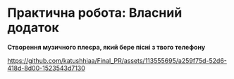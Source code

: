 # Практична робота: Власний додаток

**Створення музичного плеєра, який бере пісні з твого телефону**


https://github.com/katushhiaa/Final_PR/assets/113555695/a259f75d-52d6-418d-8d00-1523543d7130


